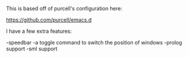 This is based off of purcell's configuration here:

https://github.com/purcell/emacs.d

I have a few extra features:

-speedbar
-a toggle command to switch the position of windows
-prolog support 
-sml support
